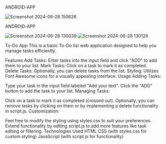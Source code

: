 ANDROID-APP

   
![Screenshot 2024-06-28 150626](https://github.com/biniman4/TO-DO-APP/assets/129397501/6c2b9ee2-b2a1-4549-9ec4-d24924b541d7)


ANDROID-APP





![Screenshot 2024-06-28 130039](https://github.com/biniman4/TO-DO-APP/assets/129397501/2a376e44-bce1-4661-9fb1-f7bc2733a4e8)
![Screenshot 2024-06-28 130128](https://github.com/biniman4/TO-DO-APP/assets/129397501/f2925e0b-d4bb-40d5-87a0-14a5631c5a08)

To-Do App
This is a basic To-Do list web application designed to help you manage tasks efficiently.

Features
Add Tasks: Enter tasks into the input field and click "ADD" to add them to your list.
Mark Tasks: Click on a task to mark it as completed.
Delete Tasks: Optionally, you can delete tasks from the list.
Styling: Utilizes Font Awesome icons for a visually appealing interface.
Usage
Adding Tasks:

Type your task in the input field labeled "Add your text".
Click the "ADD" button to add the task to your list.
Managing Tasks:

Click on a task to mark it as completed (crossed out).
Optionally, you can remove tasks by clicking on them or by implementing a delete functionality in script.js.
Customization:

Feel free to modify the styling using styles.css to suit your preferences.
Extend functionality by editing script.js to add more features like task editing or filtering.
Technologies Used
HTML
CSS (with styles.css for custom styling)
JavaScript (with script.js for functionality)
